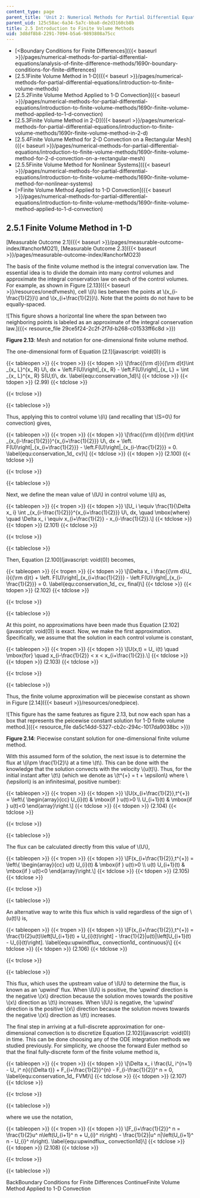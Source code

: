 ```yaml
---
content_type: page
parent_title: 'Unit 2: Numerical Methods for Partial Differential Equations'
parent_uid: 125c58ac-6a34-5a7c-bba8-de2d3160cb8b
title: 2.5 Introduction to Finite Volume Methods
uid: 3d8df8b8-2291-7094-b5a6-9893808a75cc
---
```


*   [<Boundary Conditions for Finite Differences]({{< baseurl >}}/pages/numerical-methods-for-partial-differential-equations/analysis-of-finite-difference-methods/1690r-boundary-conditions-for-finite-differences)
*   [2.5.1Finite Volume Method in 1-D]({{< baseurl >}}/pages/numerical-methods-for-partial-differential-equations/introduction-to-finite-volume-methods)
*   [2.5.2Finite Volume Method Applied to 1-D Convection]({{< baseurl >}}/pages/numerical-methods-for-partial-differential-equations/introduction-to-finite-volume-methods/1690r-finite-volume-method-applied-to-1-d-convection)
*   [2.5.3Finite Volume Method in 2-D]({{< baseurl >}}/pages/numerical-methods-for-partial-differential-equations/introduction-to-finite-volume-methods/1690r-finite-volume-method-in-2-d)
*   [2.5.4Finite Volume Method for 2-D Convection on a Rectangular Mesh]({{< baseurl >}}/pages/numerical-methods-for-partial-differential-equations/introduction-to-finite-volume-methods/1690r-finite-volume-method-for-2-d-convection-on-a-rectangular-mesh)
*   [2.5.5Finite Volume Method for Nonlinear Systems]({{< baseurl >}}/pages/numerical-methods-for-partial-differential-equations/introduction-to-finite-volume-methods/1690r-finite-volume-method-for-nonlinear-systems)
*   [\>Finite Volume Method Applied to 1-D Convection]({{< baseurl >}}/pages/numerical-methods-for-partial-differential-equations/introduction-to-finite-volume-methods/1690r-finite-volume-method-applied-to-1-d-convection)

2.5.1 Finite Volume Method in 1-D
---------------------------------

[Measurable Outcome 2.1]({{< baseurl >}}/pages/measurable-outcome-index/#anchorMO21), [Measurable Outcome 2.3]({{< baseurl >}}/pages/measurable-outcome-index/#anchorMO23)

The basis of the finite volume method is the integral convervation law. The essential idea is to divide the domain into many control volumes and approximate the integral conservation law on each of the control volumes. For example, as shown in Figure [2.13]({{< baseurl >}}/resources/onedfvmesh), cell \\(i\\) lies between the points at \\(x\_{i-\\frac{1}{2}}\\) and \\(x\_{i+\\frac{1}{2}}\\). Note that the points do not have to be equally-spaced.

![This figure shows a horizontal line where the span between two neighboring points is labeled as an approximate of the integral conservation law.]({{< resource_file 29ce5f24-2c2f-2f7d-b268-c01533ff6c8d >}})

**Figure 2.13**: Mesh and notation for one-dimensional finite volume method.

The one-dimensional form of Equation [2.1](javascript: void(0)) is

{{< tableopen >}}
{{< tropen >}}
{{< tdopen >}}
\\\[\\frac{{\\rm d}}{{\\rm d}t}\\int \_{x\_ L}^{x\_ R} U\\, dx + \\left.F(U)\\right|\_{x\_ R} - \\left.F(U)\\right|\_{x\_ L} = \\int \_{x\_ L}^{x\_ R} S(U,t)\\, dx. \\label{equ:conservation\_1d}\\\]
{{< tdclose >}}
{{< tdopen >}}
(2.99)
{{< tdclose >}}

{{< trclose >}}

{{< tableclose >}}

Thus, applying this to control volume \\(i\\) (and recalling that \\(S=0\\) for convection) gives,

{{< tableopen >}}
{{< tropen >}}
{{< tdopen >}}
\\\[\\frac{{\\rm d}}{{\\rm d}t}\\int \_{x\_{i-\\frac{1}{2}}}^{x\_{i+\\frac{1}{2}}} U\\, dx + \\left. F(U)\\right|\_{x\_{i+\\frac{1}{2}}} - \\left.F(U)\\right|\_{x\_{i-\\frac{1}{2}}} = 0. \\label{equ:conservation\_1d\_ cv}\\\]
{{< tdclose >}}
{{< tdopen >}}
(2.100)
{{< tdclose >}}

{{< trclose >}}

{{< tableclose >}}

Next, we define the mean value of \\(U\\) in control volume \\(i\\) as,

{{< tableopen >}}
{{< tropen >}}
{{< tdopen >}}
\\\[U\_ i \\equiv \\frac{1}{\\Delta x\_ i} \\int \_{x\_{i-\\frac{1}{2}}}^{x\_{i+\\frac{1}{2}}} U\\, dx, \\quad \\mbox{where} \\quad \\Delta x\_ i \\equiv x\_{i+\\frac{1}{2}} - x\_{i-\\frac{1}{2}}.\\\]
{{< tdclose >}}
{{< tdopen >}}
(2.101)
{{< tdclose >}}

{{< trclose >}}

{{< tableclose >}}

Then, Equation [2.100](javascript: void(0)) becomes,

{{< tableopen >}}
{{< tropen >}}
{{< tdopen >}}
\\\[\\Delta x\_ i \\frac{{\\rm d}U\_ i}{{\\rm d}t} + \\left. F(U)\\right|\_{x\_{i+\\frac{1}{2}}} - \\left.F(U)\\right|\_{x\_{i-\\frac{1}{2}}} = 0. \\label{equ:conservation\_1d\_ cv\_ final}\\\]
{{< tdclose >}}
{{< tdopen >}}
(2.102)
{{< tdclose >}}

{{< trclose >}}

{{< tableclose >}}

At this point, no approximations have been made thus Equation [2.102](javascript: void(0)) is exact. Now, we make the first approximation. Specifically, we assume that the solution in each control volume is constant,

{{< tableopen >}}
{{< tropen >}}
{{< tdopen >}}
\\\[U(x,t) = U\_ i(t) \\quad \\mbox{for} \\quad x\_{i-\\frac{1}{2}} < x < x\_{i+\\frac{1}{2}}.\\\]
{{< tdclose >}}
{{< tdopen >}}
(2.103)
{{< tdclose >}}

{{< trclose >}}

{{< tableclose >}}

Thus, the finite volume approximation will be piecewise constant as shown in Figure [2.14]({{< baseurl >}}/resources/onedpiece).

![This figure has the same features as figure 2.13, but now each span has a box that represents the peicewise constant solution for 1-D finite volume method.]({{< resource_file da5c14dd-5327-cb2c-294c-1017da9038bc >}})

**Figure 2.14**: Piecewise constant solution for one-dimensional finite volume method.

With this assumed form of the solution, the next issue is to determine the flux at \\(i\\pm \\frac{1}{2}\\) at a time \\(t\\). This can be done with the knowledge that the solution convects with the velocity \\(u(t)\\). Thus, for the initial instant after \\(t\\) (which we denote as \\(t^{+} = t + \\epsilon\\) where \\(\\epsilon\\) is an infinitesimal, positive number):

{{< tableopen >}}
{{< tropen >}}
{{< tdopen >}}
\\\[U(x\_{i+\\frac{1}{2}},t^{+}) = \\left\\{ \\begin{array}{cc} U\_{i}(t) & \\mbox{if } u(t)>0 \\\\ U\_{i+1}(t) & \\mbox{if } u(t)<0 \\end{array}\\right.\\\]
{{< tdclose >}}
{{< tdopen >}}
(2.104)
{{< tdclose >}}

{{< trclose >}}

{{< tableclose >}}

The flux can be calculated directly from this value of \\(U\\),

{{< tableopen >}}
{{< tropen >}}
{{< tdopen >}}
\\\[F(x\_{i+\\frac{1}{2}},t^{+}) = \\left\\{ \\begin{array}{cc} u(t) U\_{i}(t) & \\mbox{if } u(t)>0 \\\\ u(t) U\_{i+1}(t) & \\mbox{if } u(t)<0 \\end{array}\\right.\\\]
{{< tdclose >}}
{{< tdopen >}}
(2.105)
{{< tdclose >}}

{{< trclose >}}

{{< tableclose >}}

An alternative way to write this flux which is valid regardless of the sign of \\(u(t)\\) is,

{{< tableopen >}}
{{< tropen >}}
{{< tdopen >}}
\\\[F(x\_{i+\\frac{1}{2}},t^{+}) = \\frac{1}{2}u(t)\\left\[U\_{i+1}(t) + U\_{i}(t)\\right\] - \\frac{1}{2}|u(t)|\\left\[U\_{i+1}(t) - U\_{i}(t)\\right\]. \\label{equ:upwindflux\_ convection1d\_ continuous}\\\]
{{< tdclose >}}
{{< tdopen >}}
(2.106)
{{< tdclose >}}

{{< trclose >}}

{{< tableclose >}}

This flux, which uses the upstream value of \\(U\\) to determine the flux, is known as an ‘upwind' flux. When \\(U\\) is positive, the ‘upwind' direction is the negative \\(x\\) direction because the solution moves towards the positive \\(x\\) direction as \\(t\\) increases. When \\(U\\) is negative, the ‘upwind' direction is the positive \\(x\\) direction because the solution moves towards the negative \\(x\\) direction as \\(t\\) increases.

The final step in arriving at a full-discrete approximation for one-dimensional convection is to discretize Equation [2.102](javascript: void(0)) in time. This can be done choosing any of the ODE integration methods we studied previously. For simplicity, we choose the forward Euler method so that the final fully-discrete form of the finite volume method is,

{{< tableopen >}}
{{< tropen >}}
{{< tdopen >}}
\\\[\\Delta x\_ i \\frac{U\_ i^{n+1} - U\_ i^ n}{{\\Delta t}} + F\_{i+\\frac{1}{2}}^{n} - F\_{i-\\frac{1}{2}}^ n = 0, \\label{equ:conservation\_1d\_ FVM}\\\]
{{< tdclose >}}
{{< tdopen >}}
(2.107)
{{< tdclose >}}

{{< trclose >}}

{{< tableclose >}}

where we use the notation,

{{< tableopen >}}
{{< tropen >}}
{{< tdopen >}}
\\\[F\_{i+\\frac{1}{2}}^ n = \\frac{1}{2}u^ n\\left(U\_{i+1}^ n + U\_{i}^ n\\right) - \\frac{1}{2}|u^ n|\\left(U\_{i+1}^ n - U\_{i}^ n\\right). \\label{equ:upwindflux\_ convection1d}\\\]
{{< tdclose >}}
{{< tdopen >}}
(2.108)
{{< tdclose >}}

{{< trclose >}}

{{< tableclose >}}

BackBoundary Conditions for Finite Differences ContinueFinite Volume Method Applied to 1-D Convection